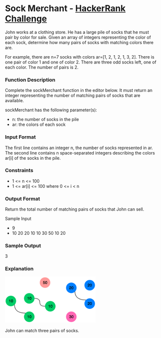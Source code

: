 # Sock Merchant - [HackerRank Challenge][HR]
[HR]: https://www.hackerrank.com/challenges/sock-merchant/

John works at a clothing store. He has a large pile of socks that he must pair by color for sale. Given an array of integers representing the color of each sock, determine how many pairs of socks with matching colors there are.

For example, there are n=7 socks with colors ar=[1, 2, 1, 2, 1, 3, 2]. There is one pair of color 1 and one of color 2. There are three odd socks left, one of each color. The number of pairs is 2.

### Function Description

Complete the sockMerchant function in the editor below. It must return an integer representing the number of matching pairs of socks that are available.

sockMerchant has the following parameter(s):

- n: the number of socks in the pile
- ar: the colors of each sock

### Input Format

The first line contains an integer n, the number of socks represented in ar.
The second line contains n space-separated integers describing the colors ar[i] of the socks in the pile.

### Constraints

- 1 <= n <= 100
- 1 <= ar[i] <= 100 where 0 <= i < n

### Output Format

Return the total number of matching pairs of socks that John can sell.

Sample Input

- 9
- 10 20 20 10 10 30 50 10 20

### Sample Output

3

### Explanation

<img src="../resources/images/sock-merchant.png" width="300">

John can match three pairs of socks.
